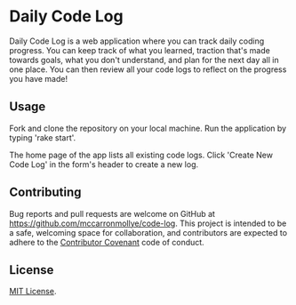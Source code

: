 # Daily Code Log

Daily Code Log is a web application where you can track daily coding progress. You can keep track of what you learned, traction that's made towards goals, what you don't understand, and plan for the next day all in one place. You can then review all your code logs to reflect on the progress you have made!


## Usage

Fork and clone the repository on your local machine. Run the application by typing 'rake start'.

The home page of the app lists all existing code logs. Click 'Create New Code Log' in the form's header to create a new log.

## Contributing

Bug reports and pull requests are welcome on GitHub at https://github.com/mccarronmollye/code-log. This project is intended to be a safe, welcoming space for collaboration, and contributors are expected to adhere to the [Contributor Covenant](http://contributor-covenant.org) code of conduct.

## License

[MIT License](https://opensource.org/licenses/MIT).
